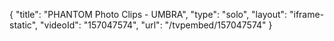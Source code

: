 {
    "title": "PHANTOM Photo Clips - UMBRA",
    "type": "solo",
    "layout": "iframe-static",
    "videoId": "157047574",
    "url": "\/tvpembed\/157047574"
}